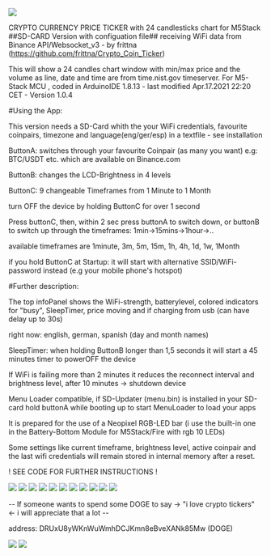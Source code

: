 ![](preview/IMG_9.jpg)
 
CRYPTO CURRENCY PRICE TICKER with 24 candlesticks chart for M5Stack
##SD-CARD Version with configuation file##
receiving WiFi data from Binance API/Websocket_v3 - by frittna (https://github.com/frittna/Crypto_Coin_Ticker)


This will show a 24 candles chart window with min/max price and the volume as line, date and time are from time.nist.gov timeserver.
For M5-Stack MCU , coded in ArduinoIDE 1.8.13 - last modified Apr.17.2021 22:20 CET - Version 1.0.4



#Using the App:

This version needs a SD-Card whith the your WiFi credentials, favourite coinpairs, timezone and language(eng/ger/esp) in a textfile - see installation

ButtonA: switches through your favourite Coinpair (as many you want) e.g: BTC/USDT etc. which are available on Binance.com

ButtonB: changes the LCD-Brightness in 4 levels

ButtonC: 9 changeable Timeframes from 1 Minute to 1 Month

turn OFF the device by holding ButtonC for over 1 second

Press buttonC, then, within 2 sec press buttonA to switch down, or buttonB to switch up through the timeframes: 1min->15mins->1hour->..

available timeframes are 1minute, 3m, 5m, 15m, 1h, 4h, 1d, 1w, 1Month

if you hold ButtonC at Startup: it will start with alternative SSID/WiFi-password instead (e.g your mobile phone's hotspot)





#Further description:

The top infoPanel shows the WiFi-strength, batterylevel, colored indicators for "busy", SleepTimer, price moving and if charging from usb (can have delay up to 30s)

right now: english, german, spanish (day and month names)

SleepTimer: when holding ButtonB longer than 1,5 seconds it will start a 45 minutes timer to powerOFF the device

If WiFi is failing more than 2 minutes it reduces the reconnect interval and brightness level, after 10 minutes -> shutdown device

Menu Loader compatible, if SD-Updater (menu.bin) is installed in your SD-card hold buttonA while booting up to start MenuLoader to load your apps

It is prepared for the use of a Neopixel RGB-LED bar (i use the built-in one in the Battery-Bottom Module for M5Stack/Fire with rgb 10 LEDs)

Some settings like current timeframe, brightness level, active coinpair and the last wifi credentials will remain stored in internal memory after a reset.


! SEE CODE FOR FURTHER INSTRUCTIONS !

![](preview/IMG_1.jpg)
![](preview/IMG_0new.jpg)
![](preview/IMG_0.jpg)
![](preview/IMG_2.jpg)
![](preview/IMG_3.jpg)
![](preview/IMG_4.jpg)
![](preview/IMG_5.jpg)
![](preview/IMG_6.jpg)
![](preview/IMG_7.jpg)
![](preview/IMG_81.jpg)
![](preview/IMG_8.jpg)










-- If someone wants to spend some DOGE to say -> "i love crypto tickers" <- i will appreciate that a lot -- 

address: DRUxU8yWKnWuWmhDCJKmn8eBveXANk85Mw (DOGE)

![](preview/IMG_qrd.jpg)                     ![](preview/doge.png)
